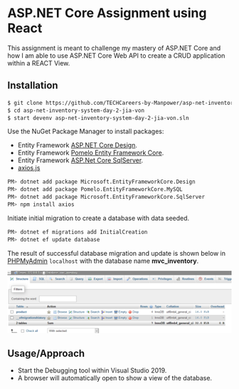 # ASP.NET Core Assignment using React 

This assignment is meant to challenge my mastery of ASP.NET Core and how I am able to use ASP.NET Core Web API to create a CRUD application within a REACT View. 

## Installation

```bash
$ git clone https://github.com/TECHCareers-by-Manpower/asp-net-inventory-system-day-2-jia-von.git
$ cd asp-net-inventory-system-day-2-jia-von
$ start devenv asp-net-inventory-system-day-2-jia-von.sln
````

Use the NuGet Package Manager to install packages:
- Entity Framework [ASP.NET Core Design](https://docs.microsoft.com/en-us/ef/core/get-started/?tabs=netcore-cli).
- Entity Framework [Pomelo Entity Framework Core](https://github.com/PomeloFoundation/Pomelo.EntityFrameworkCore.MySql). 
- Entity Framework [ASP.Net Core SqlServer](https://docs.microsoft.com/en-us/ef/core/).
- [axios.js](https://www.nuget.org/packages/axios.js/)

```bash
PM> dotnet add package Microsoft.EntityFrameworkCore.Design
PM> dotnet add package Pomelo.EntityFrameworkCore.MySQL
PM> dotnet add package Microsoft.EntityFrameworkCore.SqlServer
PM> npm install axios
```

Initiate initial migration to create a database with data seeded.

```bash
PM> dotnet ef migrations add InitialCreation
PM> dotnet ef update database
```

The result of successful database migration and update is shown below in [PHPMyAdmin](https://www.phpmyadmin.net/) `localhost` with the database name **mvc_inventory**.

![table](/References/table.PNG)

## Usage/Approach

- Start the Debugging tool within Visual Studio 2019. 
- A browser will automatically open to show a view of the database. 